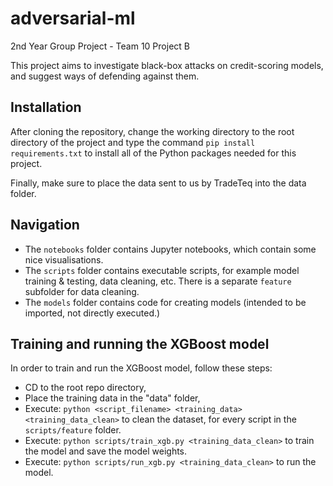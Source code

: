 # adversarial-ml
2nd Year Group Project - Team 10 Project B

This project aims to investigate black-box attacks on credit-scoring models, and suggest ways of defending against them.

## Installation

After cloning the repository, change the working directory to the root directory of the project and type the
command `pip install requirements.txt` to install all of the Python packages needed for this project.

Finally, make sure to place the data sent to us by TradeTeq into the data folder.

## Navigation

- The `notebooks` folder contains Jupyter notebooks, which contain some nice visualisations.
- The `scripts` folder contains executable scripts, for example model training & testing, data cleaning, etc. There is a separate `feature` subfolder for data cleaning.
- The `models` folder contains code for creating models (intended to be imported, not directly executed.)

## Training and running the XGBoost model

In order to train and run the XGBoost model, follow these steps:
- CD to the root repo directory,
- Place the training data in the "data" folder,
- Execute: `python <script_filename> <training_data> <training_data_clean>` to clean the dataset, for every script in the `scripts/feature` folder.
- Execute: `python scripts/train_xgb.py <training_data_clean>` to train the model and save the model weights.
- Execute: `python scripts/run_xgb.py <training_data_clean>` to run the model.
